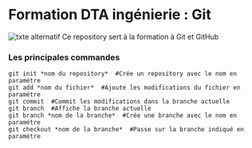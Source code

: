 # Formation DTA ingénierie : Git

![txte alternatif](https://seeklogo.com/images/G/github-logo-5F384D0265-seeklogo.com.png)
Ce repository sert à la formation à Git et GitHub

### Les principales commandes



    git init *nom du repository*  #Crée un repository avec le nom en paramétre
    git add *nom du fichier*  #Ajoute les modifications du fichier en paramétre
    git commit  #Commit les modifications dans la branche actuelle
    git branch  #Affiche la branche actuelle
    git branch *nom de la branche*  #Crée une branche avec le nom en paramétre
    git checkout *nom de la branche*  #Passe sur la branche indiqué en paramétre

